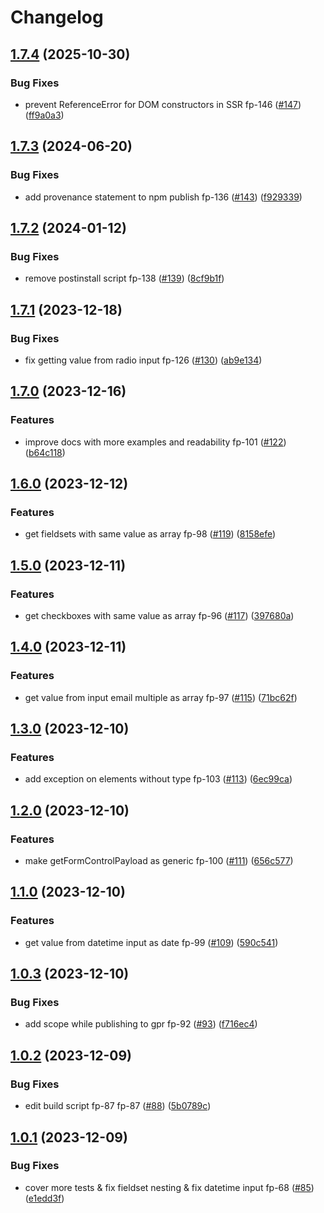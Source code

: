# Changelog

## [1.7.4](https://github.com/what1s1ove/form-payload/compare/1.7.3...1.7.4) (2025-10-30)


### Bug Fixes

* prevent ReferenceError for DOM constructors in SSR fp-146 ([#147](https://github.com/what1s1ove/form-payload/issues/147)) ([ff9a0a3](https://github.com/what1s1ove/form-payload/commit/ff9a0a3245dd0fba77457595c414818fe9fe0dda))

## [1.7.3](https://github.com/what1s1ove/form-payload/compare/1.7.2...1.7.3) (2024-06-20)


### Bug Fixes

* add provenance statement to npm publish fp-136 ([#143](https://github.com/what1s1ove/form-payload/issues/143)) ([f929339](https://github.com/what1s1ove/form-payload/commit/f9293396238e4c227da3f30f88af89b858fcb5e7))

## [1.7.2](https://github.com/what1s1ove/form-payload/compare/1.7.1...1.7.2) (2024-01-12)


### Bug Fixes

* remove postinstall script fp-138 ([#139](https://github.com/what1s1ove/form-payload/issues/139)) ([8cf9b1f](https://github.com/what1s1ove/form-payload/commit/8cf9b1f4a3126c33755dc634974ef69098952567))

## [1.7.1](https://github.com/what1s1ove/form-payload/compare/1.7.0...1.7.1) (2023-12-18)


### Bug Fixes

* fix getting value from radio input fp-126 ([#130](https://github.com/what1s1ove/form-payload/issues/130)) ([ab9e134](https://github.com/what1s1ove/form-payload/commit/ab9e1349105adbcff8232bf35a83d9a8e31b6d15))

## [1.7.0](https://github.com/what1s1ove/form-payload/compare/1.6.0...1.7.0) (2023-12-16)


### Features

* improve docs with more examples and readability fp-101 ([#122](https://github.com/what1s1ove/form-payload/issues/122)) ([b64c118](https://github.com/what1s1ove/form-payload/commit/b64c118f0bbcb0a1829f397f7fbf35623f006d84))

## [1.6.0](https://github.com/what1s1ove/form-payload/compare/1.5.0...1.6.0) (2023-12-12)


### Features

* get fieldsets with same value as array fp-98 ([#119](https://github.com/what1s1ove/form-payload/issues/119)) ([8158efe](https://github.com/what1s1ove/form-payload/commit/8158efe824ec4f78d60da40089b0804bf439a51f))

## [1.5.0](https://github.com/what1s1ove/form-payload/compare/1.4.0...1.5.0) (2023-12-11)


### Features

* get checkboxes with same value as array fp-96 ([#117](https://github.com/what1s1ove/form-payload/issues/117)) ([397680a](https://github.com/what1s1ove/form-payload/commit/397680a72f355e92f4e13fffbf2cd8e39c25f284))

## [1.4.0](https://github.com/what1s1ove/form-payload/compare/1.3.0...1.4.0) (2023-12-11)


### Features

* get value from input email multiple as array fp-97 ([#115](https://github.com/what1s1ove/form-payload/issues/115)) ([71bc62f](https://github.com/what1s1ove/form-payload/commit/71bc62f2f14cee53b62f622dcdcc1edf6f8d4920))

## [1.3.0](https://github.com/what1s1ove/form-payload/compare/1.2.0...1.3.0) (2023-12-10)


### Features

* add exception on elements without type fp-103 ([#113](https://github.com/what1s1ove/form-payload/issues/113)) ([6ec99ca](https://github.com/what1s1ove/form-payload/commit/6ec99ca6b7ab57cbb7a88562cd6e91effa698541))

## [1.2.0](https://github.com/what1s1ove/form-payload/compare/1.1.0...1.2.0) (2023-12-10)


### Features

* make getFormControlPayload as generic fp-100 ([#111](https://github.com/what1s1ove/form-payload/issues/111)) ([656c577](https://github.com/what1s1ove/form-payload/commit/656c57774b7a601b3a4e903e1219a0c3921346de))

## [1.1.0](https://github.com/what1s1ove/form-payload/compare/1.0.3...1.1.0) (2023-12-10)


### Features

* get value from datetime input as date fp-99 ([#109](https://github.com/what1s1ove/form-payload/issues/109)) ([590c541](https://github.com/what1s1ove/form-payload/commit/590c54161908e577cd579e64244cd9d8972955f4))

## [1.0.3](https://github.com/what1s1ove/form-payload/compare/1.0.2...1.0.3) (2023-12-10)


### Bug Fixes

* add scope while publishing to gpr fp-92 ([#93](https://github.com/what1s1ove/form-payload/issues/93)) ([f716ec4](https://github.com/what1s1ove/form-payload/commit/f716ec432e67e2d7a8584c914654c518d231bb4a))

## [1.0.2](https://github.com/what1s1ove/form-payload/compare/1.0.1...1.0.2) (2023-12-09)


### Bug Fixes

* edit build script fp-87 fp-87 ([#88](https://github.com/what1s1ove/form-payload/issues/88)) ([5b0789c](https://github.com/what1s1ove/form-payload/commit/5b0789c78d0a74d29a8205a53a4a0bd660823178))

## [1.0.1](https://github.com/what1s1ove/form-payload/compare/v1.0.0...1.0.1) (2023-12-09)


### Bug Fixes

* cover more tests & fix fieldset nesting & fix datetime input fp-68 ([#85](https://github.com/what1s1ove/form-payload/issues/85)) ([e1edd3f](https://github.com/what1s1ove/form-payload/commit/e1edd3f69a6631284a37c3fb401f2ac6e0f0ebdf))
